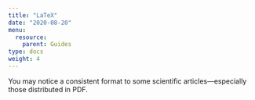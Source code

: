 ```yaml
---
title: "LaTeX"
date: "2020-08-20"
menu:
  resource:
    parent: Guides
type: docs
weight: 4
---
```


You may notice a consistent format to some scientific articles—especially those distributed in PDF.
